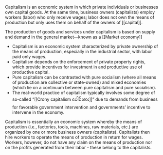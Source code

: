 Capitalism is an economic system in which private individuals or businesses own capital goods. At the same time, business owners (capitalists) employ workers (labor) who only receive wages; labor does not own the means of production but only uses them on behalf of the owners of [[capital]].

The production of goods and services under capitalism is based on supply and demand in the general market—known as a [[Market economy]]

-   Capitalism is an economic system characterized by private ownership of the means of production, especially in the industrial sector, with labor paid only wages.
-   Capitalism depends on the enforcement of private property rights, which provide incentives for investment in and productive use of productive capital.
-   Pure capitalism can be contrasted with pure socialism (where all means of production are collective or state-owned) and mixed economies (which lie on a continuum between pure capitalism and pure socialism).
-   The real-world practice of capitalism typically involves some degree of so-called “[[Crony capitalism ပေါင်းစား]]” due to demands from business for favorable government intervention and governments’ incentive to intervene in the economy.

Capitalism is essentially an economic system whereby the means of production (i.e., factories, tools, machines, raw materials, etc.) are organized by one or more business owners (capitalists). Capitalists then hire workers to operate the means of production in return for wages. Workers, however, do not have any claim on the means of production nor on the profits generated from their labor - these belong to the capitalists.